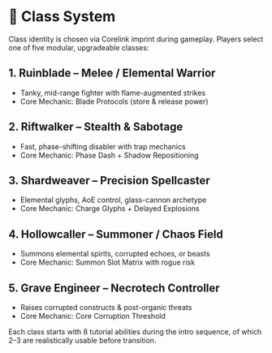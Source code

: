 # 🧩 Class System

Class identity is chosen via Corelink imprint during gameplay. Players select one of five modular, upgradeable classes:

## 1. Ruinblade – Melee / Elemental Warrior
- Tanky, mid-range fighter with flame-augmented strikes
- Core Mechanic: Blade Protocols (store & release power)

## 2. Riftwalker – Stealth & Sabotage
- Fast, phase-shifting disabler with trap mechanics
- Core Mechanic: Phase Dash + Shadow Repositioning

## 3. Shardweaver – Precision Spellcaster
- Elemental glyphs, AoE control, glass-cannon archetype
- Core Mechanic: Charge Glyphs + Delayed Explosions

## 4. Hollowcaller – Summoner / Chaos Field
- Summons elemental spirits, corrupted echoes, or beasts
- Core Mechanic: Summon Slot Matrix with rogue risk

## 5. Grave Engineer – Necrotech Controller
- Raises corrupted constructs & post-organic threats
- Core Mechanic: Core Corruption Threshold

Each class starts with 8 tutorial abilities during the intro sequence, of which 2–3 are realistically usable before transition.